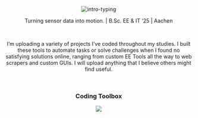 <p align="center">
  <img src="https://readme-typing-svg.demolab.com?font=Fira+Code&size=28&pause=800&color=00FF00&center=true&vCenter=true&width=850&lines=Hi%2C+I'm+Arvin+Parvizinia;EE+%26+IT+%40+RWTH+Aachen+Univ.;Embedded+Firmware+%7C+Sensor+Fusion" alt="intro-typing" />
</p>

<div align="center">

<p>
  Turning sensor data into motion. | B.Sc. EE & IT ’25 | Aachen<br/>
</p>

<br>

<p>
  I’m uploading a variety of projects I’ve coded throughout my studies. I built these tools to automate tasks or solve challenges when I found no satisfying solutions online, ranging from custom EE Tools all the way to web scrapers and custom GUIs. I will upload anything that I believe others might find useful.
</p>

<br>

<h3>Coding Toolbox</h3>

<img src="https://skillicons.dev/icons?i=python,cpp,c,matlab,qt,html,md,latex,vscode,arduino&perline=11" />

</div>
